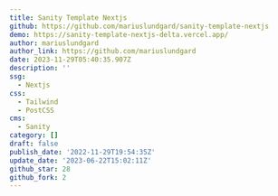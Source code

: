 ```yaml
---
title: Sanity Template Nextjs
github: https://github.com/mariuslundgard/sanity-template-nextjs
demo: https://sanity-template-nextjs-delta.vercel.app/
author: mariuslundgard
author_link: https://github.com/mariuslundgard
date: 2023-11-29T05:40:35.907Z
description: ''
ssg:
  - Nextjs
css:
  - Tailwind
  - PostCSS
cms:
  - Sanity
category: []
draft: false
publish_date: '2022-11-29T19:54:35Z'
update_date: '2023-06-22T15:02:11Z'
github_star: 28
github_fork: 2
---
```

